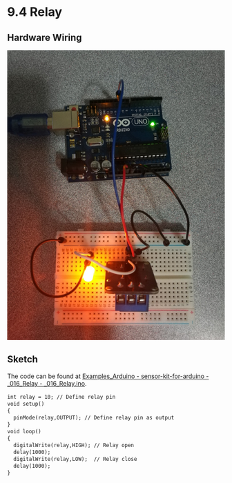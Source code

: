 # 9.4 Relay

## Hardware Wiring

![Image](../../Examples/sensor-kit-for-arduino/016_relay.jpg)


## Sketch

The code can be found at [Examples_Arduino - sensor-kit-for-arduino - _016_Relay - _016_Relay.ino](https://github.com/LongerVisionRobot/Examples_Arduino/blob/master/sensor-kit-for-arduino/_016_Relay/_016_Relay.ino).
```
int relay = 10; // Define relay pin
void setup()
{
  pinMode(relay,OUTPUT); // Define relay pin as output
}
void loop()
{
  digitalWrite(relay,HIGH); // Relay open
  delay(1000);
  digitalWrite(relay,LOW);  // Relay close
  delay(1000);
}
```